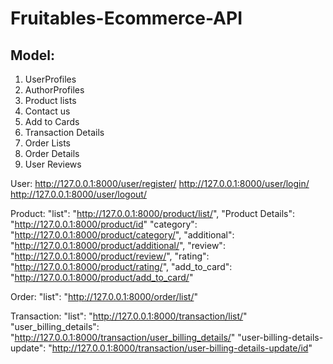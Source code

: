 # Fruitables-Ecommerce-API

## Model: 
1. UserProfiles
2. AuthorProfiles
3. Product lists
4. Contact us
5. Add to Cards
6. Transaction Details
7. Order Lists
8. Order Details
9. User Reviews


User:
    http://127.0.0.1:8000/user/register/
    http://127.0.0.1:8000/user/login/
    http://127.0.0.1:8000/user/logout/

Product:
    "list": "http://127.0.0.1:8000/product/list/",
    "Product Details": "http://127.0.0.1:8000/product/id"
    "category": "http://127.0.0.1:8000/product/category/",
    "additional": "http://127.0.0.1:8000/product/additional/",
    "review": "http://127.0.0.1:8000/product/review/",
    "rating": "http://127.0.0.1:8000/product/rating/",
    "add_to_card": "http://127.0.0.1:8000/product/add_to_card/"

Order:
    "list": "http://127.0.0.1:8000/order/list/"

Transaction:
     "list": "http://127.0.0.1:8000/transaction/list/"
     "user_billing_details": "http://127.0.0.1:8000/transaction/user_billing_details/"
     "user-billing-details-update": "http://127.0.0.1:8000/transaction/user-billing-details-update/id"


